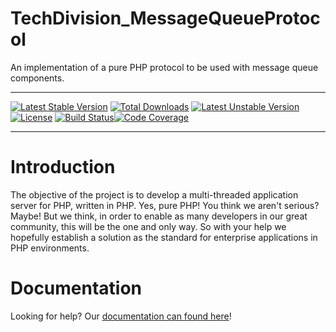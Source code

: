 # TechDivision_MessageQueueProtocol
An implementation of a pure PHP protocol to be used with message queue components.
____________________________________________

[![Latest Stable Version](https://poser.pugx.org/techdivision/messagequeueprotocol/v/stable.png)](https://packagist.org/packages/techdivision/messagequeueprotocol) [![Total Downloads](https://poser.pugx.org/techdivision/messagequeueprotocol/downloads.png)](https://packagist.org/packages/techdivision/messagequeueprotocol) [![Latest Unstable Version](https://poser.pugx.org/techdivision/messagequeueprotocol/v/unstable.png)](https://packagist.org/packages/techdivision/messagequeueprotocol) [![License](https://poser.pugx.org/techdivision/messagequeueprotocol/license.png)](https://packagist.org/packages/techdivision/messagequeueprotocol) [![Build Status](https://travis-ci.org/techdivision/TechDivision_MessageQueueProtocol.png)](https://travis-ci.org/techdivision/TechDivision_MessageQueueProtocol)[![Code Coverage](https://scrutinizer-ci.com/g/techdivision/TechDivision_MessageQueueProtocol/badges/coverage.png?b=master)](https://scrutinizer-ci.com/g/techdivision/TechDivision_MessageQueueProtocol/?branch=master)
____________________________________________
# Introduction
The objective of the project is to develop a multi-threaded application server for PHP, written in PHP. Yes, pure PHP! You think we aren't serious? Maybe! But we think, in order to enable as many developers in our great community, this will be the one and only way. So with your help we hopefully establish a solution as the standard for enterprise applications in PHP environments.


# Documentation
Looking for help?
Our [documentation can found here](<https://github.com/techdivision/TechDivision_AppserverDocumentation>)!
